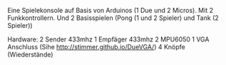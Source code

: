 
Eine Spielekonsole auf Basis von Arduinos (1 Due und 2 Micros). Mit 2 Funkkontrollern. Und 2 Basisspielen (Pong (1 und 2 Spieler) und Tank (2 Spieler))


Hardware:
2 Sender 433mhz
1 Empfäger 433mhz
2 MPU6050
1 VGA Anschluss (Sihe http://stimmer.github.io/DueVGA/)
4 Knöpfe (Wiederstände)
